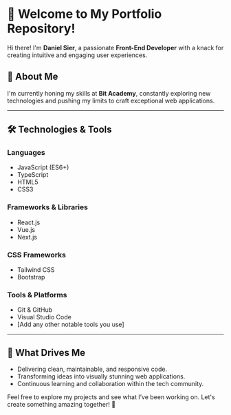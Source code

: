 # 👋 Welcome to My Portfolio Repository!

Hi there! I'm **Daniel Sier**, a passionate **Front-End Developer** with a knack for creating intuitive and engaging user experiences. 

## 🚀 About Me

I'm currently honing my skills at **Bit Academy**, constantly exploring new technologies and pushing my limits to craft exceptional web applications.

---

## 🛠️ Technologies & Tools

### **Languages**
- JavaScript (ES6+)
- TypeScript
- HTML5
- CSS3

### **Frameworks & Libraries**
- React.js
- Vue.js
- Next.js

### **CSS Frameworks**
- Tailwind CSS
- Bootstrap

### **Tools & Platforms**
- Git & GitHub
- Visual Studio Code
- [Add any other notable tools you use]

---

## 🌟 What Drives Me

- Delivering clean, maintainable, and responsive code.
- Transforming ideas into visually stunning web applications.
- Continuous learning and collaboration within the tech community.

Feel free to explore my projects and see what I’ve been working on. Let's create something amazing together! 🚀

